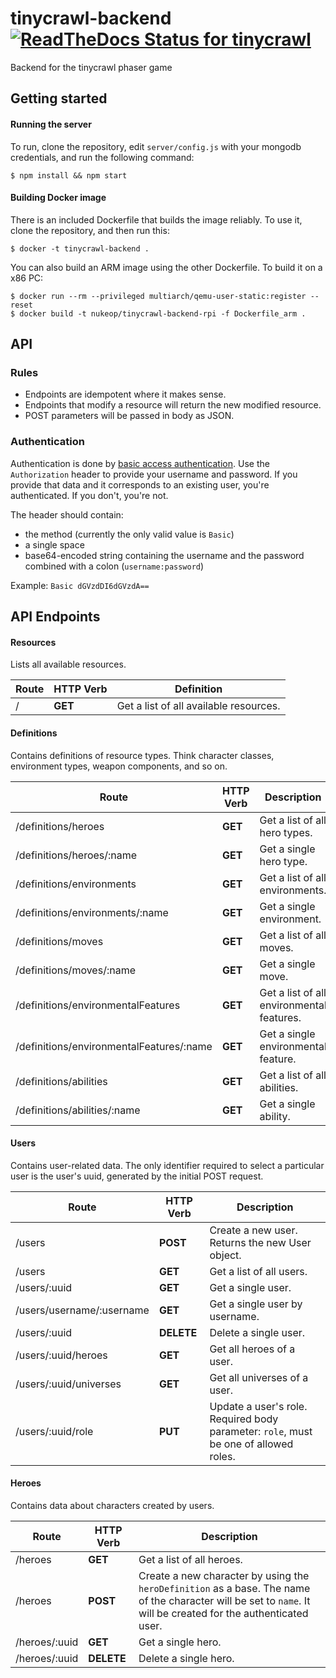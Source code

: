 # tinycrawl-backend [![ReadTheDocs Status for tinycrawl](https://img.shields.io/readthedocs/tinycrawl.svg?style=for-the-badge)](http://tinycrawl.readthedocs.io/en/latest/)
Backend for the tinycrawl phaser game

## Getting started

#### Running the server
To run, clone the repository, edit `server/config.js` with your mongodb credentials, and run the following command:
```shell
$ npm install && npm start
```

#### Building Docker image
There is an included Dockerfile that builds the image reliably. To use it, clone the repository, and then run this:
```shell
$ docker -t tinycrawl-backend .
```

You can also build an ARM image using the other Dockerfile. To build it on a x86 PC:
```shell
$ docker run --rm --privileged multiarch/qemu-user-static:register --reset
$ docker build -t nukeop/tinycrawl-backend-rpi -f Dockerfile_arm .
```

## API

### Rules

-   Endpoints are idempotent where it makes sense.
-   Endpoints that modify a resource will return the new modified resource.
-   POST parameters will be passed in body as JSON.

### Authentication

Authentication is done by [basic access authentication](https://en.wikipedia.org/wiki/Basic_access_authentication).
Use the `Authorization` header to provide your username and password. If you provide that data and it corresponds to an existing user, you're authenticated. If you don't, you're not.

The header should contain:
* the method (currently the only valid value is `Basic`)
* a single space
* base64-encoded string containing the username and the password combined with a colon (`username:password`)

Example: `Basic dGVzdDI6dGVzdA==`

## API Endpoints

#### Resources

Lists all available resources.

Route | HTTP Verb | Definition
------|-----------|---------------------------------------
/     | **GET**   | Get a list of all available resources.

#### Definitions

Contains definitions of resource types. Think character classes, environment types, weapon components, and so on.

Route                                    | HTTP Verb | Description
-----------------------------------------|-----------|------------------------------------------
/definitions/heroes                      | **GET**   | Get a list of all hero types.
/definitions/heroes/:name                | **GET**   | Get a single hero type.
/definitions/environments                | **GET**   | Get a list of all environments.
/definitions/environments/:name          | **GET**   | Get a single environment.
/definitions/moves                       | **GET**   | Get a list of all moves.
/definitions/moves/:name                 | **GET**   | Get a single move.
/definitions/environmentalFeatures       | **GET**   | Get a list of all environmental features.
/definitions/environmentalFeatures/:name | **GET**   | Get a single environmental feature.
/definitions/abilities                   | **GET**   | Get a list of all abilities.
/definitions/abilities/:name             | **GET**   | Get a single ability.

#### Users

Contains user-related data. The only identifier required to select a particular user is the user's uuid, generated by the initial POST request.

Route                     | HTTP Verb  | Description
--------------------------|------------|-------------------------------------------------------------------------------------
/users                    | **POST**   | Create a new user. Returns the new User object.
/users                    | **GET**    | Get a list of all users.
/users/:uuid              | **GET**    | Get a single user.
/users/username/:username | **GET**    | Get a single user by username.
/users/:uuid              | **DELETE** | Delete a single user.
/users/:uuid/heroes       | **GET**    | Get all heroes of a user.
/users/:uuid/universes    | **GET**    | Get all universes of a user.
/users/:uuid/role         | **PUT**    | Update a user's role. Required body parameter: `role`, must be one of allowed roles.

#### Heroes

Contains data about characters created by users.

Route                           | HTTP Verb  | Description
--------------------------------|------------|---------------------------------------------------------------------------------------------------------------------------------------------------------------------------
/heroes                         | **GET**    | Get a list of all heroes.
/heroes                         | **POST**   | Create a new character by using the `heroDefinition` as a base. The name of the character will be set to `name`. It will be created for the authenticated user.
/heroes/:uuid                   | **GET**    | Get a single hero.
/heroes/:uuid                   | **DELETE** | Delete a single hero.
